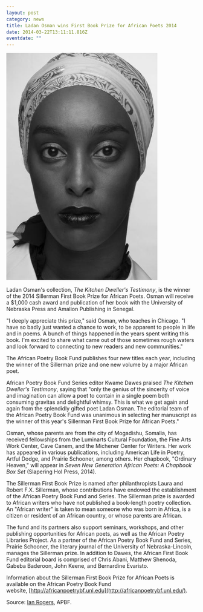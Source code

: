 ```yaml
---
layout: post
category: news
title: Ladan Osman wins First Book Prize for African Poets 2014
date: 2014-03-22T13:11:11.816Z
eventdate: ""
---
```

![Ladan Osman wins First Book Prize for African Poets 2014](../uploads/20140207osman.jpg "Ladan Osman wins First Book Prize for African Poets 2014")

Ladan Osman's collection, *The Kitchen Dweller's Testimony*, is the winner of the 2014 Sillerman First Book Prize for African Poets. Osman will receive a $1,000 cash award and publication of her book with the University of Nebraska Press and Amalion Publishing in Senegal.

"I deeply appreciate this prize," said Osman, who teaches in Chicago. "I have so badly just wanted a chance to work, to be apparent to people in life and in poems. A bunch of things happened in the years spent writing this book. I'm excited to share what came out of those sometimes rough waters and look forward to connecting to new readers and new communities."

The African Poetry Book Fund publishes four new titles each year, including the winner of the Sillerman prize and one new volume by a major African poet.

African Poetry Book Fund Series editor Kwame Dawes praised *The Kitchen Dweller's Testimony*, saying that "only the genius of the sincerity of voice and imagination can allow a poet to contain in a single poem both consuming gravitas and delightful whimsy. This is what we get again and again from the splendidly gifted poet Ladan Osman. The editorial team of the African Poetry Book Fund was unanimous in selecting her manuscript as the winner of this year's Sillerman First Book Prize for African Poets."

Osman, whose parents are from the city of Mogadishu, Somalia, has received fellowships from the Luminarts Cultural Foundation, the Fine Arts Work Center, Cave Canem, and the Michener Center for Writers. Her work has appeared in various publications, including American Life in Poetry, Artful Dodge, and Prairie Schooner, among others. Her chapbook, "Ordinary Heaven," will appear in *Seven New Generation African Poets: A Chapbook Box Set* (Slapering Hol Press, 2014).

The Sillerman First Book Prize is named after philanthropists Laura and Robert F.X. Sillerman, whose contributions have endowed the establishment of the African Poetry Book Fund and Series. The Sillerman prize is awarded to African writers who have not published a book-length poetry collection. An "African writer" is taken to mean someone who was born in Africa, is a citizen or resident of an African country, or whose parents are African.

The fund and its partners also support seminars, workshops, and other publishing opportunities for African poets, as well as the African Poetry Libraries Project. As a partner of the African Poetry Book Fund and Series, Prairie Schooner, the literary journal of the University of Nebraska-Lincoln, manages the Sillerman prize. In addition to Dawes, the African First Book Fund editorial board is comprised of Chris Abani, Matthew Shenoda, Gabeba Baderoon, John Keene, and Bernardine Evaristo.

Information about the Sillerman First Book Prize for African Poets is available on the African Poetry Book Fund website, [http://africanpoetrybf.unl.edu](http://africanpoetrybf.unl.edu/).

Source: [Ian Rogers](http://news.unl.edu/newsrooms/unltoday/article/african-poetry-book-fund-announces-2014-sillerman-prize-winner/), APBF.